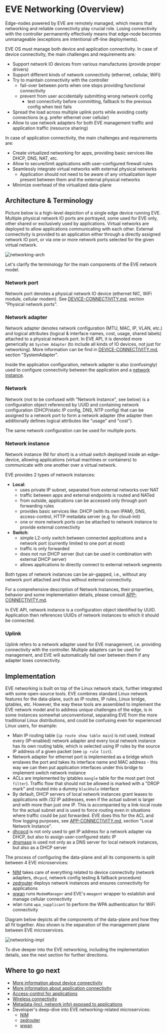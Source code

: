 # EVE Networking (Overview)

Edge-nodes powered by EVE are remotely managed, which means that networking and reliable
connectivity play crucial role. Losing connectivity with the controller permanently effectively
means that edge-node becomes unmanageable (exceptions are intentional off-line deployments).

EVE OS must manage both device and application connectivity.
In case of device connectivity, the main challenges and requirements are:

- Support network IO devices from various manufactures (provide proper drivers)
- Support different kinds of network connectivity (ethernet, cellular, WiFi)
- Try to maintain connectivity with the controller
  - fail-over between ports when one stops providing functional connectivity
  - prevent from user accidentally submitting wrong network config
    - test connectivity before committing, fallback to the previous config when test fails
- Spread the load across multiple uplink ports while avoiding costly connections
  (e.g. prefer ethernet over cellular)
- Allow to use network adapters for both EVE management traffic and application traffic
  (resource sharing)

In case of application connectivity, the main challenges and requirements are:

- Create virtualized networking for apps, providing basic services like DHCP, DNS, NAT, etc.
- Allow to secure/limit applications with user-configured firewall rules
- Seamlessly integrate virtual networks with external physical networks
  - Application should not need to be aware of any virtualization layer present between them
    and the external physical networks
- Minimize overhead of the virtualized data-plane

## Architecture & Terminology

Picture below is a high-level depiction of a single edge device running EVE. Multiple
physical network IO ports are portrayed, some used for EVE only, other shared or exclusively
used by applications. Virtual networks are deployed to allow applications communicating
with each other. External connectivity is provided to an application either through a directly
assigned network IO port, or via one or more network ports selected for the given virtual network.

![networking-arch](./images/eve-networking-arch-concepts.png)

Let's clarify the terminology for the main components of the EVE network model.

### Network port

Network port denotes a physical network IO device (ethernet NIC, WiFi module, cellular modem).
See [DEVICE-CONNECTIVITY.md](./DEVICE-CONNECTIVITY.md), section "Physical network ports".

### Network adapter

Network adapter denotes network configuration (MTU, MAC, IP, VLAN, etc.) and logical attributes
(logical & interface names, cost, usage, shared labels) attached to a physical network port.
In EVE API, it is denoted more generically as `System Adapter` (to include all kinds of IO devices,
not just for networking).
More information can be find in [DEVICE-CONNECTIVITY.md](./DEVICE-CONNECTIVITY.md),
section "SystemAdapter".

Inside the application configuration, network adapter is also (confusingly) used to configure
connectivity between the application and a [network instance](#network-instance).

### Network

Network (not to be confused with "Network Instance", see below) is a configuration object
referenced by UUID and containing network configuration (DHCP/static IP config, DNS, NTP config)
that can be assigned to a network port to form a network adapter (the adapter then additionally
defines logical attributes like "usage" and "cost").

The same network configuration can be used for multiple ports.

### Network instance

Network instance (NI for short) is a virtual switch deployed inside an edge-device,
allowing applications (virtual machines or containers) to communicate with one another over
a virtual network.

EVE provides 2 types of network instances:

- **Local**:
  - uses private IP subnet, separated from external networks over NAT
  - traffic between apps and external endpoints is routed and NATed
  - from outside, applications can be accessed only through port forwarding rules
  - provides basic services like: DHCP (with its own IPAM), DNS, access-control,
    HTTP metadata server (e.g. for cloud-init)
  - one or more network ports can be attached to network instance to provide
    external connectivity
- **Switch**:
  - simple L2-only switch between connected applications and a network port
    (currently limited to one port at most)
  - traffic is only forwarded
  - does not run DHCP server (but can be used in combination with external DHCP server)
  - allows applications to directly connect to external network segments

Both types of network instances can be air-gapped, i.e., without any network port attached
and thus without external connectivity.

For a comprehensive description of Network Instances, their properties, behavior
and some implementation details, please consult [APP-CONNECTIVITY.md](APP-CONNECTIVITY.md).

In EVE API, network instance is a configuration object identified by UUID.
Application then references UUIDs of network instances to which it should be connected.

### Uplink

Uplink refers to a network adapter used for EVE management, i.e. providing connectivity
with the controller. Multiple adapters can be used for management, and EVE will automatically
fail over between them if any adapter loses connectivity.

## Implementation

EVE networking is built on top of the Linux network stack, further integrated with some
open-source tools. EVE combines standard Linux network features for the data-plane,
such as IP routes, IP rules, Linux bridge, iptables, etc. However, the way these tools
are assembled to implement the EVE network model and to address unique challenges of the edge,
is in some instances somewhat unconventional, separating EVE from the more traditional Linux
distributions, and could be confusing even for experienced Linux users, for example:

- Main IP routing table (`ip route show table main`) is not used, instead every (IP-enabled)
  network adapter and every local network instance has its own routing table, which is selected
  using IP rules by the source IP address of a given packet (see `ip rule list`).
- Network adapter for ethernet port is implemented as a bridge which enslaves the port and takes
  its interface name and MAC address - this way we can then put application interfaces under this
  bridge to implement switch network instance
- ACLs are implemented by iptables `mangle` table for the most part (not `filter`). Traffic flow
  that should not be allowed is marked with a "DROP mark" and routed into a dummy `blackhole`
  interface
- By default, DHCP servers of local network instances grant leases to applications with /32
  IP addresses, even if the actual subnet is larger and with more than just one IP. This is
  accompanied by a link-local route for the actual subnet and is used to force routing even in
  situations where traffic could be just forwarded. EVE does this for the ACL and flow logging
  purposes, see [APP-CONNECTIVITY.md](APP-CONNECTIVITY.md), section "Local Network Instance".
- [dhcpcd](https://wiki.archlinux.org/title/dhcpcd) is not only used to get IP address for
  a network adapter via DHCP, but also to assign user-configured static IP
- [dnsmasq](https://thekelleys.org.uk/dnsmasq/doc.html) is used not only as a DNS server for local
  network instances, but also as a DHCP server

The process of configuring the data-plane and all its components is split between
4 EVE microservices:

- [NIM](../pkg/pillar/docs/nim.md) takes care of everything related to device connectivity
  (network adapters, `dhcpcd`, network config testing & fallback procedure)
- [zedrouter](../pkg/pillar/docs/zedrouter.md) deploys network instances and ensures connectivity
  for applications
- [wwan](../pkg/wwan/README.md) runs `ModemManager` and EVE's `mmagent` wrapper to establish
  and manage cellular connectivity
- wlan runs `wpa_supplicant` to perform the WPA authentication for WiFi connectivity

Diagram below depicts all the components of the data-plane and how they all fit together.
Also shown is the separation of the management plane between EVE microservices.

![networking-impl](./images/eve-networking-impl.png)

To dive deeper into the EVE networking, including the implementation details, see the next section
for further directions.

## Where to go next

- [More information about device connectivity](DEVICE-CONNECTIVITY.md)
- [More information about application connectivity](APP-CONNECTIVITY.md)
- [Access-control for applications](NETWORK-ACLS.md)
- [Wireless connectivity](WIRELESS.md)
- [Metadata (incl. network info) exposed to applications](ECO-METADATA.md)
- Developer's deep-dive into EVE networking-related microservices:
  - [NIM](../pkg/pillar/docs/nim.md)
  - [zedrouter](../pkg/pillar/docs/zedrouter.md)
  - [wwan](../pkg/wwan/README.md)
